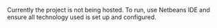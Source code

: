 Currently the project is not being hosted.  To run, use Netbeans IDE and ensure all technology used is set up and configured.
